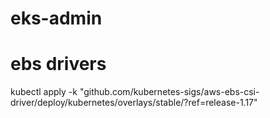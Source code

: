 # eks-admin
# ebs drivers
kubectl apply -k "github.com/kubernetes-sigs/aws-ebs-csi-driver/deploy/kubernetes/overlays/stable/?ref=release-1.17"
